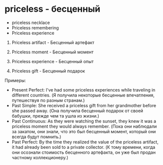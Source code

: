 # priceless - бесценный

- priceless necklace
- Priceless remembering
- Priceless experience

1. Priceless artifact - Бесценный артефакт

2. Priceless moment - Бесценный момент

3. Priceless experience - Бесценный опыт

4. Priceless gift - Бесценный подарок

Примеры:

- Present Perfect: I've had some priceless experiences while traveling in different countries. (Я получила некоторые бесценные впечатления, путешествуя по разным странам.)
- Past Simple: She received a priceless gift from her grandmother before she passed away. (Она получила бесценный подарок от своей бабушки, прежде чем та ушла из жизни.)
- Past Continuous: As they were watching the sunset, they knew it was a priceless moment they would always remember. (Пока они наблюдали за закатом, они знали, что это был бесценный момент, который они всегда будут помнить.)
- Past Perfect: By the time they realized the value of the priceless artifact, it had already been sold to a private collector. (К тому времени, когда они осознали стоимость бесценного артефакта, он уже был продан частному коллекционеру.)
